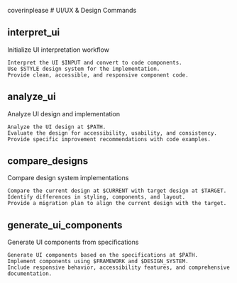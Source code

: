 coverinplease # UI/UX & Design Commands

## interpret_ui

Initialize UI interpretation workflow

```prompt
Interpret the UI $INPUT and convert to code components.
Use $STYLE design system for the implementation.
Provide clean, accessible, and responsive component code.
```

## analyze_ui

Analyze UI design and implementation

```prompt
Analyze the UI design at $PATH.
Evaluate the design for accessibility, usability, and consistency.
Provide specific improvement recommendations with code examples.
```

## compare_designs

Compare design system implementations


```prompt
Compare the current design at $CURRENT with target design at $TARGET.
Identify differences in styling, components, and layout.
Provide a migration plan to align the current design with the target.
```

## generate_ui_components

Generate UI components from specifications

```prompt
Generate UI components based on the specifications at $PATH.
Implement components using $FRAMEWORK and $DESIGN_SYSTEM.
Include responsive behavior, accessibility features, and comprehensive documentation.
``` 